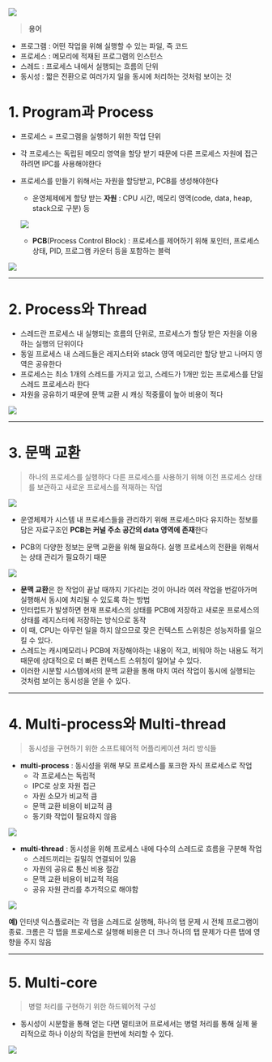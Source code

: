 
![](https://images.velog.io/images/sangmin7648/post/74d4ac05-58b6-4c67-8808-b286659ba8e8/image.png)

> **용어**
- 프로그램 : 어떤 작업을 위해 실행할 수 있는 파일, 즉 코드
- 프로세스 : 메모리에 적재된 프로그램의 인스턴스
- 스레드 : 프로세스 내에서 실행되는 흐름의 단위
- 동시성 : 짧은 전환으로 여러가지 일을 동시에 처리하는 것처럼 보이는 것

# 1. Program과 Process

- 프로세스 = 프로그램을 실행하기 위한 작업 단위
- 각 프로세스는 독립된 메모리 영역을 할당 받기 때문에 다른 프로세스 자원에 접근하려면 IPC를 사용해야한다
- 프로세스를 만들기 위해서는 자원을 할당받고, PCB를 생성해야한다
  - 운영체제에게 할당 받는 **자원** : CPU 시간, 메모리 영역(code, data, heap, stack으로 구분) 등
  
  ![](https://images.velog.io/images/sangmin7648/post/4445f877-2b10-44ca-beea-12c543cd49d8/image.png)
  
  - **PCB**(Process Control Block) : 프로세스를 제어하기 위해 포인터, 프로세스 상태, PID, 프로그램 카운터 등을 포함하는 블럭

![](https://images.velog.io/images/sangmin7648/post/0d830520-7956-497a-ab8c-ead78261c7ae/image.png)



<hr>

# 2. Process와 Thread
- 스레드란 프로세스 내 실행되는 흐름의 단위로, 프로세스가 할당 받은 자원을 이용하는 실행의 단위이다
- 동일 프로세스 내 스레드들은 레지스터와 stack 영역 메모리만 할당 받고 나머지 영역은 공유한다
- 프로세스는 최소 1개의 스레드를 가지고 있고, 스레드가 1개만 있는 프로세스를 단일 스레드 프로세스라 한다
- 자원을 공유하기 때문에 문맥 교환 시 캐싱 적중률이 높아 비용이 적다

![](https://images.velog.io/images/sangmin7648/post/678f9ef9-b1d3-47c8-b6c5-646ce75fa1eb/image.png)

<hr>

# 3. 문맥 교환
> 하나의 프로세스를 실행하다 다른 프로세스를 사용하기 위해 이전 프로세스 상태를 보관하고 새로운 프로세스를 적재하는 작업

![](https://images.velog.io/images/sangmin7648/post/4ed3fdab-f20f-4060-947c-a55dab3f4fe8/image.png)

- 운영체제가 시스템 내 프로세스들을 관리하기 위해 프로세스마다 유지하는 정보를 담은 자료구조인 **PCB는 커널 주소 공간의 data 영역에 존재**한다

- PCB의 다양한 정보는 문맥 교환을 위해 필요하다. 실행 프로세스의 전환을 위해서는 상태 관리가 필요하기 때문

![](https://images.velog.io/images/sangmin7648/post/07c0b240-806b-46a9-9740-5b5c50209fa0/image.png)

- **문맥 교환**은 한 작업이 끝날 때까지 기다리는 것이 아니라 여러 작업을 번갈아가며 실행해서 동시에 처리될 수 있도록 하는 방법
- 인터럽트가 발생하면 현재 프로세스의 상태를 PCB에 저장하고 새로운 프로세스의 상태를 레지스터에 저장하는 방식으로 동작
- 이 때, CPU는 아무런 일을 하지 않으므로 잦은 컨텍스트 스위칭은 성능저하를 일으킬 수 있다.
- 스레드는 캐시메모리나 PCB에 저장해야하는 내용이 적고, 비워야 하는 내용도 적기때문에 상대적으로 더 빠른 컨텍스트 스위칭이 일어날 수 있다.
- 이러한 시분할 시스템에서의 문맥 교환을 통해 마치 여러 작업이 동시에 실행되는 것처럼 보이는 동시성을 얻을 수 있다.

<hr>

# 4. Multi-process와 Multi-thread
> 동시성을 구현하기 위한 소프트웨어적 어플리케이션 처리 방식들

- **multi-process** : 동시성을 위해 부모 프로세스를 포크한 자식 프로세스로 작업
  - 각 프로세스는 독립적
  - IPC로 상호 자원 접근
  - 자원 소모가 비교적 큼
  - 문맥 교환 비용이 비교적 큼
  - 동기화 작업이 필요하지 않음

![](https://images.velog.io/images/sangmin7648/post/ce02a1d2-0d9f-47cb-8928-5761ad222196/image.png)

- **multi-thread** : 동시성을 위해 프로세스 내에 다수의 스레드로 흐름을 구분해 작업
  - 스레드끼리는 길밀히 연결되어 있음
  - 자원의 공유로 통신 비용 절감
  - 문맥 교환 비용이 비교적 적음
  - 공유 자원 관리를 추가적으로 해야함

![](https://images.velog.io/images/sangmin7648/post/416d7736-a977-47b9-b14c-09abdc8dca3e/image.png)

**예)** 인터넷 익스플로러는 각 탭을 스레드로 실행해, 하나의 탭 문제 시 전체 프로그램이 종료. 크롬은 각 탭을 프로세스로 실행해 비용은 더 크나 하나의 탭 문제가 다른 탭에 영향을 주지 않음 

<hr>

# 5. Multi-core
> 병렬 처리를 구현하기 위한 하드웨어적 구성

- 동시성이 시분할을 통해 얻는 다면 멀티코어 프로세서는 병렬 처리를 통해 실제 물리적으로 하나 이상의 작업을 한번에 처리할 수 있다.

![](https://images.velog.io/images/sangmin7648/post/66225df7-9f1d-463d-bb93-fa7691637415/image.png)